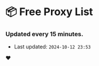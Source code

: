 # :package: Free Proxy List
### Updated every 15 minutes.

- Last updated: `2024-10-12 23:53`

:heart:
